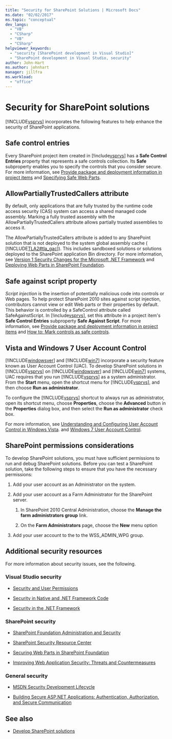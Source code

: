 ```yaml
---
title: "Security for SharePoint Solutions | Microsoft Docs"
ms.date: "02/02/2017"
ms.topic: "conceptual"
dev_langs:
  - "VB"
  - "CSharp"
  - "VB"
  - "CSharp"
helpviewer_keywords:
  - "security [SharePoint development in Visual Studio]"
  - "SharePoint development in Visual Studio, security"
author: John-Hart
ms.author: johnhart
manager: jillfra
ms.workload:
  - "office"
---
```

# Security for SharePoint solutions
  [!INCLUDE[vsprvs](../sharepoint/includes/vsprvs-md.md)] incorporates the following features to help enhance the security of SharePoint applications.

## Safe control entries
 Every SharePoint project item created in [!include[vsprvs](../sharepoint/includes/vsprvs-md.md)] has a **Safe Control Entries** property that represents a safe controls collection. Its **Safe** subproperty enables you to specify the controls that you consider secure. For more information, see [Provide package and deployment information in project items](../sharepoint/providing-packaging-and-deployment-information-in-project-items.md) and [Specifying Safe Web Parts](/previous-versions/office/developer/sharepoint2003/dd583154(v=office.11)#specifying-safe-web-parts).

## AllowPartiallyTrustedCallers attribute
 By default, only applications that are fully trusted by the runtime code access security (CAS) system can access a shared managed code assembly. Marking a fully trusted assembly with the AllowPartiallyTrustedCallers attribute allows partially trusted assemblies to access it.

 The AllowPartiallyTrustedCallers attribute is added to any SharePoint solution that is not deployed to the system global assembly cache ( [!INCLUDE[TLA2#tla_gac](../sharepoint/includes/tla2sharptla-gac-md.md)]). This includes sandboxed solutions or solutions deployed to the SharePoint application Bin directory. For more information, see [Version 1 Security Changes for the Microsoft .NET Framework](/previous-versions/msp-n-p/ff921345(v=pandp.10)) and [Deploying Web Parts in SharePoint Foundation](/previous-versions/office/developer/sharepoint-2010/cc768621(v=office.14)).

## Safe against script property
 *Script injection* is the insertion of potentially malicious code into controls or Web pages. To help protect SharePoint 2010 sites against script injection, contributors cannot view or edit Web parts or their properties by default. This behavior is controlled by a SafeControl attribute called SafeAgainstScript. In [!include[vsprvs](../sharepoint/includes/vsprvs-md.md)], set this attribute in a project item's **Safe Control Entries** subproperty **Safe Against Script**. For more information, see [Provide package and deployment information in project items](../sharepoint/providing-packaging-and-deployment-information-in-project-items.md) and [How to: Mark controls as safe controls](../sharepoint/how-to-mark-controls-as-safe-controls.md).

## Vista and Windows 7 User Account Control
 [!INCLUDE[windowsver](../sharepoint/includes/windowsver-md.md)] and [!INCLUDE[win7](../sharepoint/includes/win7-md.md)] incorporate a security feature known as User Account Control (UAC). To develop SharePoint solutions in [!INCLUDE[vsprvs](../sharepoint/includes/vsprvs-md.md)] on [!INCLUDE[windowsver](../sharepoint/includes/windowsver-md.md)] and [!INCLUDE[win7](../sharepoint/includes/win7-md.md)] systems, UAC requires that you run [!INCLUDE[vsprvs](../sharepoint/includes/vsprvs-md.md)] as a system administrator. From the **Start** menu, open the shortcut menu for [!INCLUDE[vsprvs](../sharepoint/includes/vsprvs-md.md)], and then choose **Run as administrator**.

 To configure the [!INCLUDE[vsprvs](../sharepoint/includes/vsprvs-md.md)] shortcut to always run as administrator, open its shortcut menu, choose **Properties**, choose the **Advanced** button in the **Properties** dialog box, and then select the **Run as administrator** check box.

 For more information, see [Understanding and Configuring User Account Control in Windows Vista](/previous-versions/windows/it-pro/windows-vista/cc709628(v=ws.10)). and [Windows 7 User Account Control](/previous-versions/windows/it-pro/windows-server-2008-R2-and-2008/cc731416(v=ws.10)).

## SharePoint permissions considerations
 To develop SharePoint solutions, you must have sufficient permissions to run and debug SharePoint solutions. Before you can test a SharePoint solution, take the following steps to ensure that you have the necessary permissions:

1. Add your user account as an Administrator on the system.

2. Add your user account as a Farm Administrator for the SharePoint server.

    1. In SharePoint 2010 Central Administration, choose the **Manage the farm administrators group** link.

    2. On the **Farm Administrators** page, choose the **New** menu option

3. Add your user account to the to the WSS_ADMIN_WPG group.

## Additional security resources
 For more information about security issues, see the following.

### Visual Studio security

- [Security and User Permissions](/previous-versions/visualstudio/visual-studio-2010/ms165099(v=vs.100))

- [Security in Native and .NET Framework Code](/previous-versions/visualstudio/visual-studio-2010/1787tk12(v=vs.100))

- [Security in the .NET Framework](/previous-versions/dotnet/netframework-4.0/fkytk30f(v=vs.100))

### SharePoint security

- [SharePoint Foundation Administration and Security](/previous-versions/office/developer/sharepoint-2010/ee537811(v=office.14))

- [SharePoint Security Resource Center](/sharepoint/dev/)

- [Securing Web Parts in SharePoint Foundation](/previous-versions/office/developer/sharepoint-2010/cc768613(v=office.14))

- [Improving Web Application Security: Threats and Countermeasures](/previous-versions/msp-n-p/ff649874(v=pandp.10))

### General security

- [MSDN Security Development Lifecycle](https://www.microsoft.com/msrc?rtc=1)

- [Building Secure ASP.NET Applications: Authentication, Authorization, and Secure Communication](/previous-versions/msp-n-p/ff649100(v=pandp.10))

## See also

- [Develop SharePoint solutions](../sharepoint/developing-sharepoint-solutions.md)